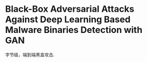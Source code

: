 # Black-Box Adversarial Attacks Against Deep Learning Based Malware Binaries Detection with GAN
字节级，端到端黑盒攻击.